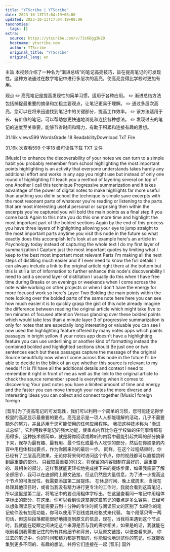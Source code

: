 ```yaml
---
title: "YTScribe | YTScribe"
date: 2023-10-13T17:04:19+08:00
updated: 2023-10-13T17:04:19+08:00
taxonomies:
  tags: []
extra:
  source: https://ytscribe.com/v/73s6Dgg3NZ0
  hostname: ytscribe.com
  author: YTScribe
  original_title: "YTScribe"
  original_lang: en
---
```


主旨
本视频介绍了一种名为“渐进总结”的笔记高亮技巧，旨在提高笔记的可发现性。这种方法通过在数字笔记中进行多层次的高亮，使高亮变得比学校时更加有用。

观点
✏️ 高亮笔记是提高发现性的简单习惯，适用于各种应用。
✏️ 渐进总结方法包括捕捉最重要的摘录和加粗主要观点，让笔记更易于理解。
✏️ 通过多层次高亮，您可以在将来迅速找到笔记中的关键部分，提高工作效率。
✏️ 该方法适用于长、有价值的笔记，可以帮助您更快速地浏览和连接各种想法。
✏️ 发现过去的笔记的速度至关重要，能够节省时间和精力，有助于积累和连接有趣的思想。



31.16k views599 WordsGrade 18 ReadabilityDownload TxT File  

31.16k 次查看599 个字18 级可读性下载 TXT 文件

\[Music\] to enhance the discoverability of your notes we can turn to a simple habit you probably remember from school highlighting the most important points highlighting is an activity that everyone understands takes hardly any additional effort and works in any app you might use but instead of only one round of highlighting I'll teach you a method of layering several on top of one Another I call this technique Progressive summarization and it takes advantage of the power of digital notes to make highlights far more useful than anything you did in school the technique is simple save excerpts with the most resonant parts of whatever you're reading or listening to the parts that are most interesting useful personal or surprising then within the excerpts you've captured you will bold the main points as a final step if you come back Again to this note you do this one more time and highlight the most important part of the bolded sections Again by the end of this process you have three layers of highlighting allowing your eye to jump straight to the most important parts anytime you visit this node in the future so what exactly does this accomplish let's look at an example here's an article in Psychology today instead of capturing the whole text I do my first layer of summarization I Capture just the most important quotes by limiting what I keep to the best most important most relevant Parts I'm making all the next steps of distilling much easier and if I ever need to know the full details I can always include a link to the original article right there at the bottom but this is still a lot of information to further enhance this node's discoverability I need to add a second layer of distillation I usually do this when I have free time during Breaks or on evenings or weekends when I come across the note while working on other projects or when I don't have the energy for more focused work so here's Layer Two Bolding the main points within the note looking over the bolded parts of the same note here here you can see how much easier it is to quickly grasp the gist of this note already imagine the difference between reading the original article which might take five to ten minutes of focused attention Versus glancing over these bolded points which would take less than a minute layer 3 of progressive summarization is only for notes that are especially long interesting or valuable you can see I now used the highlighting feature offered by many notes apps which paints passages in bright yellow if your notes app doesn't have a highlighting feature you can use underlining or another kind of formatting instead the combined bolded and highlighted sections should Be just one or two sentences each but these passages capture the message of the original Source beautifully now when I come across this node in the future I'll be able to decide in the blink of an eye whether this source is relevant to my needs if it is I'll have all the additional details and context I need to remember it right in front of me as well as the link to the original article to check the source remember speed is everything when it comes to discovering Your past notes you have a limited amount of time and energy and the faster you can move through your notes the more diverse and interesting ideas you can collect and connect together \[Music\] foreign foreign  

\[音乐\]为了提高笔记的可发现性，我们可以利用一个简单的习惯，您可能还记得学校里的高亮显示最重要的要点。高亮显示是一项人人都能理解的活动，几乎不需要额外的努力，并且适用于您可能使用的任何应用程序。 我把这种技术称为 "渐进式总结"，它利用数字笔记的强大功能，使重点内容比你在学校做的任何事情都有用得多。这种技术很简单，就是将你阅读或聆听的内容中最能引起共鸣的部分摘录下来，保存为最有趣、最有用、最个性化或最令人吃惊的部分，然后在你摘录的内容中用粗体标出要点，作为你回来时的最后一步。 同样，在这个过程结束时，你已经有了三层高亮效果，无论你将来何时访问这个节点，你的视线都可以直接跳转到最重要的部分。 只截取最重要的引文，将保留的内容限制在最好的、最重要的、最相关的部分，这样我就能更轻松地完成接下来的提炼步骤，如果我需要了解全部细节，我可以在底部附上原文链接，但这仍然是大量信息，为了进一步提高这个节点的可发现性，我需要添加第二层提炼。 在休息时间、晚上或周末，当我在处理其他项目时，或者当我没有精力进行更专注的工作时，我就会看到这篇笔记，所以这里是第二层，将笔记中的要点用粗体字标出，在这里查看同一笔记中用粗体字标出的部分，在这里，你可以看到快速掌握这篇笔记的要点是多么容易，已经可以想象阅读原文可能需要五到十分钟的专注时间与阅读原文的区别了 如果你的笔记软件没有加亮功能，你可以使用下划线或其他格式来代替。 每个段落只需一两句话，但这些段落都能很好地捕捉到原文的信息，现在，当我将来遇到这个节点时，我就能在眨眼之间决定这个来源是否与我的需求相关，如果是的话，我就能在眼前看到我需要记住的所有其他细节和背景，以及原文链接，以便查看来源。 你过去的笔记中，你的时间和精力都是有限的，你能越快地浏览你的笔记，你就能收集到更多不同的、有趣的想法，并将它们连接在一起 \[音乐\] 国外
